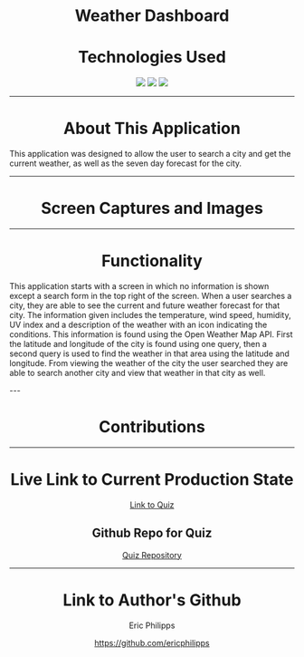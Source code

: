 <h1 align="center">Weather Dashboard</h1>
<h1 align="center"></h1>
<h1 align="center">Technologies Used</h1>
<p align="center">
    <img src="https://img.shields.io/badge/HTML-orange" />
    <img src="https://img.shields.io/badge/CSS-blue" />
    <img src="https://img.shields.io/badge/JavaScript-red"  />
</p>

---

<h1 align="center">About This Application</h1>

This application was designed to allow the user to search a city and get the current weather, as well as the seven day forecast for the city.

---

<h1 align="center">Screen Captures and Images</h1>


---

<h1 align="center">Functionality</h1>

<p>This application starts with a screen in which no information is shown except a search form in the top right of the screen. When a user searches a city, they are able to see the current and future weather forecast for that city. The information given includes the temperature, wind speed, humidity, UV index and a description of the weather with an icon indicating the conditions. This information is found using the Open Weather Map API. First the latitude and longitude of the city is found using one query, then a second query is used to find the weather in that area using the latitude and longitude. From viewing the weather of the city the user searched they are able to search another city and view that weather in that city as well.</p>
---

<h1 align="center">Contributions</h1>



---

<h1 align="center">Live Link to Current Production State</h1>

<p align="center"><a href="https://ericphilipps.github.io/weather-dash/">Link to Quiz</a></p>

<h2 align="center">Github Repo for Quiz</h2>
<p align="center"><a href="https://github.com/EricPhilipps/weather-dash">Quiz Repository</a></p>

---

<h1 align="center">Link to Author's Github</h1>

<p align="center">Eric Philipps</p>
<p align="center"><a href="https://github.com/ericphilipps">https://github.com/ericphilipps</a></p>